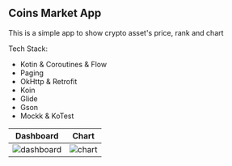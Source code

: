 ## Coins Market App

This is a simple app to show crypto asset's price, rank and chart

Tech Stack:
- Kotin & Coroutines & Flow
- Paging
- OkHttp & Retrofit
- Koin
- Glide
- Gson
- Mockk & KoTest 



Dashboard             |  Chart
:-------------------------:|:-------------------------:
![dashboard](https://user-images.githubusercontent.com/2427299/178478582-3012bf63-d7a5-4f95-9245-c45fe5bb05b4.jpg)  |  ![chart](https://user-images.githubusercontent.com/2427299/178478604-f41be6b3-d9f8-4e02-b583-e8aef36a0fef.jpg)

